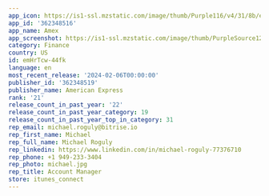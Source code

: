 ```yaml
---
app_icon: https://is1-ssl.mzstatic.com/image/thumb/Purple116/v4/31/8b/ec/318becdf-4d97-a90f-c0c5-17df5ab680d9/AppIcon-0-1x_U007epad-0-85-220.png/1024x1024bb.png
app_id: '362348516'
app_name: Amex
app_screenshot: https://is1-ssl.mzstatic.com/image/thumb/PurpleSource126/v4/46/ab/d3/46abd380-2142-4e11-49bc-a29685e4b2c7/16452d7e-83dd-4cab-88e0-c68f9697000f_23-AMX-0158_AmexApp_iOS_6_5_1242x2688_Screen1.jpg/1242x2688bb.png
category: Finance
country: US
id: emHrTcw-44fk
language: en
most_recent_release: '2024-02-06T00:00:00'
publisher_id: '362348519'
publisher_name: American Express
rank: '21'
release_count_in_past_year: '22'
release_count_in_past_year_category: 19
release_count_in_past_year_top_in_category: 31
rep_email: michael.roguly@bitrise.io
rep_first_name: Michael
rep_full_name: Michael Roguly
rep_linkedin: https://www.linkedin.com/in/michael-roguly-77376710
rep_phone: +1 949-233-3404
rep_photo: michael.jpg
rep_title: Account Manager
store: itunes_connect
---
```

